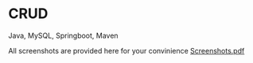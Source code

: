 # CRUD


Java, MySQL, Springboot, Maven 


All screenshots are provided here for your convinience
[Screenshots.pdf](https://docs.google.com/viewer?url=https://github.com/Aigerim2000/CRUD/files/6689693/Screenshots.pdf)
